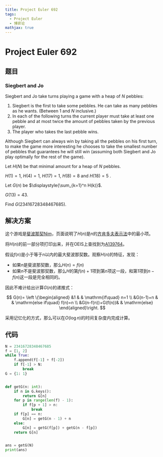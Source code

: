 ```yaml
---
title: Project Euler 692
tags:
  - Project Euler
  - 博弈论
mathjax: true
---
```

<escape><!-- more --></escape>

# Project Euler 692

## 题目

### Siegbert and Jo

Siegbert and Jo take turns playing a game with a heap of $N$ pebbles:

1. Siegbert is the first to take some pebbles. He can take as many pebbles as he wants. (Between $1$ and $N$ inclusive.)
2. In each of the following turns the current player must take at least one pebble and at most twice the amount of pebbles taken by the previous player.
3. The player who takes the last pebble wins.

Although Siegbert can always win by taking all the pebbles on his first turn, to make the game more interesting he chooses to take the smallest number of pebbles that guarantees he will still win (assuming both Siegbert and Jo play optimally for the rest of the game).

Let $H(N)$ be that minimal amount for a heap of $N$ pebbles.

$H(1)=1$, $H(4)=1$, $H(17)=1$, $H(8)=8$ and $H(18)=5$ .

Let $G(n)$ be $\displaystyle{\sum_{k=1}^n H(k)}$.

$G(13)=43$.

Find $G(23416728348467685)$.

## 解决方案

这个游戏是[斐波那契Nim](https://en.wikipedia.org/wiki/Fibonacci_nim)，页面说明了$H(n)$是$n$的[齐肯多夫表示法](https://en.wikipedia.org/wiki/Zeckendorf%27s_theorem)中的最小项。

将$H(n)$的前一部分项打印出来，并在OEIS上查找到为[A139764](https://oeis.org/A139764)。

假设$f(n)$是小于等于$n$以内的最大斐波那契数。观察$H(n)$的特征，发现：

- 如果$n$是斐波那契数，那么$H(n)=f(n)$
- 如果$n$不是斐波那契数，那么$H$的第$f(n)+1$项到第$n$项这一段，和第$1$项到$n-f(n)$这一段是完全相同的。

因此不难计给出计算$G(n)$的递推式：

$$
G(n)=
\left \{\begin{aligned}
  &1 & & \mathrm{if\quad} n=1 \\
  &G(n-1)+n  & & \mathrm{else if\quad} f(n)=n \\
  &G(n-f(n))+G(f(n))& & \mathrm{else}
\end{aligned}\right.
$$

采用记忆化的方式，那么可以在$O(\log n)$的时间复杂度内完成计算。

## 代码

```py
N = 23416728348467685
f = [1, 2]
while True:
    f.append(f[-1] + f[-2])
    if f[-1] > N:
        break
G = {1: 1}


def getG(n: int):
    if n in G.keys():
        return G[n]
    for p in range(len(f) - 1):
        if f[p + 1] > n:
            break
    if f[p] == n:
        G[n] = getG(n - 1) + n
    else:
        G[n] = getG(f[p]) + getG(n - f[p])
    return G[n]


ans = getG(N)
print(ans)

```
